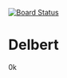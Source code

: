 [![Board Status](https://dev.azure.com/boriltampan/cd743a3f-f1d3-4586-b397-693d8cf4157e/5f640032-f067-4124-80a6-b4946d8fa9bb/_apis/work/boardbadge/2dc0f11a-7f08-4418-94e9-e2c648ea2ed3)](https://dev.azure.com/boriltampan/cd743a3f-f1d3-4586-b397-693d8cf4157e/_boards/board/t/5f640032-f067-4124-80a6-b4946d8fa9bb/Microsoft.RequirementCategory)
# Delbert
0k
